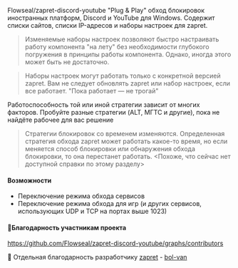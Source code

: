 Flowseal/zapret-discord-youtube 
"Plug & Play" обход блокировок иностранных платформ, Discord и YouTube для Windows. Содержит списки сайтов, списки IP-адресов и наборы настроек для zapret.

>Изменяемые наборы настроек позволяют быстро настраивать работу компонента "на лету" без необходимости глубокого погружения в принципы работы компонента. Однако, иногда этого может быть не достаточно.

>Наборы настроек могут работать только с конкретной версией zapret. Вам не следует обновлять zapret или набор настроек, если все работает. "Пока работает — не трогай"

Работоспособность той или иной стратегии зависит от многих факторов. Пробуйте разные стратегии (ALT, МГТС и другие), пока не найдёте рабочее для вас решение

>Стратегии блокировок со временем изменяются. Определенная стратегия обхода zapret может работать какое-то время, но если меняется способ блокировки или обнаружения обхода блокировки, то она перестанет работать. <Похоже, что сейчас нет доступной справки по этому разделу>

#### Возможности
- Переключение режима обхода сервисов
- Переключение режима обхода для игр (и других сервисов, использующих UDP и TCP на портах выше 1023)

#### 🩷Благодарность участникам проекта

https://github.com/Flowseal/zapret-discord-youtube/graphs/contributors

💖 Отдельная благодарность разработчику [zapret](https://github.com/bol-van/zapret) - [bol-van](https://github.com/bol-van)
